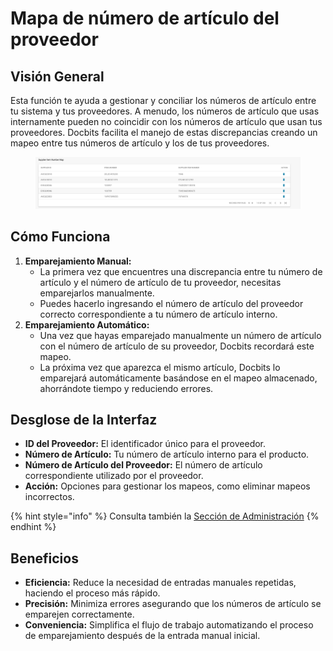# Mapa de número de artículo del proveedor

## **Visión General**

Esta función te ayuda a gestionar y conciliar los números de artículo entre tu sistema y tus proveedores. A menudo, los números de artículo que usas internamente pueden no coincidir con los números de artículo que usan tus proveedores. Docbits facilita el manejo de estas discrepancias creando un mapeo entre tus números de artículo y los de tus proveedores.

<figure><img src="../../../.gitbook/assets/supplier-item-number-map.png" alt=""><figcaption></figcaption></figure>

## **Cómo Funciona**

1. **Emparejamiento Manual:**
   * La primera vez que encuentres una discrepancia entre tu número de artículo y el número de artículo de tu proveedor, necesitas emparejarlos manualmente.
   * Puedes hacerlo ingresando el número de artículo del proveedor correcto correspondiente a tu número de artículo interno.
2. **Emparejamiento Automático:**
   * Una vez que hayas emparejado manualmente un número de artículo con el número de artículo de su proveedor, Docbits recordará este mapeo.
   * La próxima vez que aparezca el mismo artículo, Docbits lo emparejará automáticamente basándose en el mapeo almacenado, ahorrándote tiempo y reduciendo errores.

## **Desglose de la Interfaz**

* **ID del Proveedor:** El identificador único para el proveedor.
* **Número de Artículo:** Tu número de artículo interno para el producto.
* **Número de Artículo del Proveedor:** El número de artículo correspondiente utilizado por el proveedor.
* **Acción:** Opciones para gestionar los mapeos, como eliminar mapeos incorrectos.

{% hint style="info" %}
Consulta también la [Sección de Administración](broken-reference)
{% endhint %}

## **Beneficios**

* **Eficiencia:** Reduce la necesidad de entradas manuales repetidas, haciendo el proceso más rápido.
* **Precisión:** Minimiza errores asegurando que los números de artículo se emparejen correctamente.
* **Conveniencia:** Simplifica el flujo de trabajo automatizando el proceso de emparejamiento después de la entrada manual inicial.
